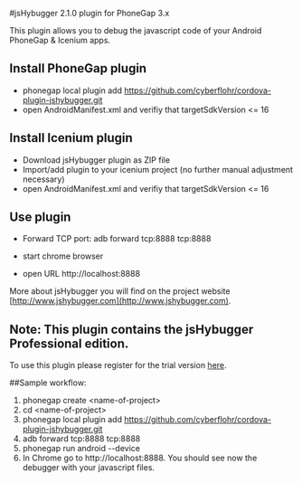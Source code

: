 #jsHybugger 2.1.0 plugin for PhoneGap 3.x

This plugin allows you to debug the javascript code of your Android PhoneGap & Icenium apps.

## Install PhoneGap plugin

* phonegap local plugin add https://github.com/cyberflohr/cordova-plugin-jshybugger.git
* open AndroidManifest.xml and verifiy that targetSdkVersion <= 16

## Install Icenium plugin

* Download jsHybugger plugin as ZIP file
* Import/add plugin to your icenium project (no further manual adjustment necessary) 
* open AndroidManifest.xml and verifiy that targetSdkVersion <= 16

## Use plugin

* Forward TCP port:	adb forward tcp:8888 tcp:8888

* start chrome browser 

* open URL http://localhost:8888

More about jsHybugger you will find on the project website [http://www.jshybugger.com](http://www.jshybugger.com).


## Note: This plugin contains the jsHybugger Professional  edition. 
To use this plugin please register for the trial version [here](https://www.jshybugger.com/#trial).

##Sample workflow: 

1. phonegap create &lt;name-of-project>
2. cd &lt;name-of-project>
3. phonegap local plugin add https://github.com/cyberflohr/cordova-plugin-jshybugger.git
4. adb forward tcp:8888 tcp:8888
5. phonegap run android --device
6. In Chrome go to http://localhost:8888. You should see now the debugger with your javascript files.
